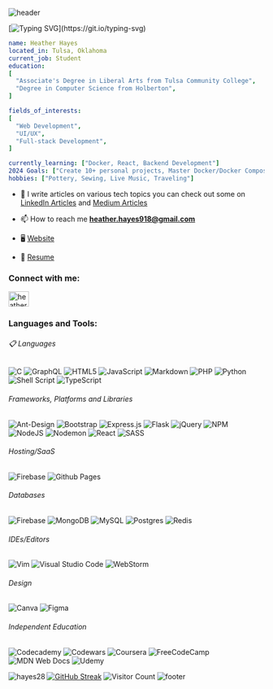 ![header](https://capsule-render.vercel.app/api?type=waving&color=gradient&customColorList=0,1,2,3,4&fontColor=cdbad4&height=300&section=header&text=Welcome&fontSize=90&&animation=fadeIn)

[![Typing SVG](https://readme-typing-svg.demolab.com/?lines=Learn+More+About+Me...)](https://git.io/typing-svg)
```yaml
name: Heather Hayes
located_in: Tulsa, Oklahoma
current_job: Student
education:
[
  "Associate's Degree in Liberal Arts from Tulsa Community College",
  "Degree in Computer Science from Holberton",
]

fields_of_interests:
[
  "Web Development",
  "UI/UX",
  "Full-stack Development",
]

currently_learning: ["Docker, React, Backend Development"]
2024 Goals: ["Create 10+ personal projects, Master Docker/Docker Compose"]
hobbies: ["Pottery, Sewing, Live Music, Traveling"]

```



- 📝 I write articles on various tech topics you can check out some on [LinkedIn Articles](https://www.linkedin.com/in/heatherhayes/recent-activity/articles/) and [Medium Articles](https://medium.com/@heather.hayes918/navigating-new-waters-a142cea9729e)

- 📫 How to reach me **heather.hayes918@gmail.com**

- 🖥️ [Website](https://hireheather918.com/)

- 📄 [Resume](https://www.canva.com/design/DAF0Gpl0J3k/kBgutYYb7okplmhCCOCJMQ/edit?utm_content=DAF0Gpl0J3k&utm_campaign=designshare&utm_medium=link2&utm_source=sharebutton)


<h3 align="left">Connect with me:</h3>
<p align="left">
<a href="https://linkedin.com/in/heatherhayes" target="blank"><img align="center" src="https://raw.githubusercontent.com/rahuldkjain/github-profile-readme-generator/master/src/images/icons/Social/linked-in-alt.svg" alt="heatherhayes918" height="30" width="40" /></a>
</p>

<h3 align="left">Languages and Tools:</h3>

  <h6>📋 Languages</h6>
  
![C](https://img.shields.io/badge/c-%2300599C.svg?style=for-the-badge&logo=c&logoColor=white) ![GraphQL](https://img.shields.io/badge/-GraphQL-E10098?style=for-the-badge&logo=graphql&logoColor=white) ![HTML5](https://img.shields.io/badge/html5-%23E34F26.svg?style=for-the-badge&logo=html5&logoColor=white) ![JavaScript](https://img.shields.io/badge/javascript-%23323330.svg?style=for-the-badge&logo=javascript&logoColor=%23F7DF1E) ![Markdown](https://img.shields.io/badge/markdown-%23000000.svg?style=for-the-badge&logo=markdown&logoColor=white) ![PHP](https://img.shields.io/badge/php-%23777BB4.svg?style=for-the-badge&logo=php&logoColor=white) ![Python](https://img.shields.io/badge/python-3670A0?style=for-the-badge&logo=python&logoColor=ffdd54) ![Shell Script](https://img.shields.io/badge/shell_script-%23121011.svg?style=for-the-badge&logo=gnu-bash&logoColor=white) ![TypeScript](https://img.shields.io/badge/typescript-%23007ACC.svg?style=for-the-badge&logo=typescript&logoColor=white) 


  <h6>Frameworks, Platforms and Libraries</h6>

![Ant-Design](https://img.shields.io/badge/-AntDesign-%230170FE?style=for-the-badge&logo=ant-design&logoColor=white) ![Bootstrap](https://img.shields.io/badge/bootstrap-%238511FA.svg?style=for-the-badge&logo=bootstrap&logoColor=white) ![Express.js](https://img.shields.io/badge/express.js-%23404d59.svg?style=for-the-badge&logo=express&logoColor=%2361DAFB) ![Flask](https://img.shields.io/badge/flask-%23000.svg?style=for-the-badge&logo=flask&logoColor=white) ![jQuery](https://img.shields.io/badge/jquery-%230769AD.svg?style=for-the-badge&logo=jquery&logoColor=white) ![NPM](https://img.shields.io/badge/NPM-%23CB3837.svg?style=for-the-badge&logo=npm&logoColor=white) ![NodeJS](https://img.shields.io/badge/node.js-6DA55F?style=for-the-badge&logo=node.js&logoColor=white) ![Nodemon](https://img.shields.io/badge/NODEMON-%23323330.svg?style=for-the-badge&logo=nodemon&logoColor=%BBDEAD) ![React](https://img.shields.io/badge/react-%2320232a.svg?style=for-the-badge&logo=react&logoColor=%2361DAFB) ![SASS](https://img.shields.io/badge/SASS-hotpink.svg?style=for-the-badge&logo=SASS&logoColor=white) 

  <h6>Hosting/SaaS</h6>

![Firebase](https://img.shields.io/badge/firebase-%23039BE5.svg?style=for-the-badge&logo=firebase) ![Github Pages](https://img.shields.io/badge/github%20pages-121013?style=for-the-badge&logo=github&logoColor=white) 

  <h6>Databases</h6>
  
![Firebase](https://img.shields.io/badge/Firebase-039BE5?style=for-the-badge&logo=Firebase&logoColor=white) ![MongoDB](https://img.shields.io/badge/MongoDB-%234ea94b.svg?style=for-the-badge&logo=mongodb&logoColor=white) ![MySQL](https://img.shields.io/badge/mysql-%2300f.svg?style=for-the-badge&logo=mysql&logoColor=white) ![Postgres](https://img.shields.io/badge/postgres-%23316192.svg?style=for-the-badge&logo=postgresql&logoColor=white) ![Redis](https://img.shields.io/badge/redis-%23DD0031.svg?style=for-the-badge&logo=redis&logoColor=white) 

  <h6>IDEs/Editors</h6>

![Vim](https://img.shields.io/badge/VIM-%2311AB00.svg?style=for-the-badge&logo=vim&logoColor=white) ![Visual Studio Code](https://img.shields.io/badge/Visual%20Studio%20Code-0078d7.svg?style=for-the-badge&logo=visual-studio-code&logoColor=white) ![WebStorm](https://img.shields.io/badge/webstorm-143?style=for-the-badge&logo=webstorm&logoColor=white&color=black)

  <h6>Design</h6>

![Canva](https://img.shields.io/badge/Canva-%2300C4CC.svg?style=for-the-badge&logo=Canva&logoColor=white) ![Figma](https://img.shields.io/badge/figma-%23F24E1E.svg?style=for-the-badge&logo=figma&logoColor=white) 

  <h6>Independent Education </h6>

![Codecademy](https://img.shields.io/badge/Codecademy-FFF0E5?style=for-the-badge&logo=codecademy&logoColor=1F243A) ![Codewars](https://img.shields.io/badge/Codewars-B1361E?style=for-the-badge&logo=codewars&logoColor=grey) ![Coursera](https://img.shields.io/badge/Coursera-%230056D2.svg?style=for-the-badge&logo=Coursera&logoColor=white) ![FreeCodeCamp](https://img.shields.io/badge/Freecodecamp-%23123.svg?&style=for-the-badge&logo=freecodecamp&logoColor=green) ![MDN Web Docs](https://img.shields.io/badge/MDN_Web_Docs-black?style=for-the-badge&logo=mdnwebdocs&logoColor=white) ![Udemy](https://img.shields.io/badge/Udemy-A435F0?style=for-the-badge&logo=Udemy&logoColor=white) 

<!--<img height="32" width="32" src="https://cdn.simpleicons.org/gnubash/[COLOR]/[DARK_MODE_COLOR]" /> <img height="32" width="32" src="https://cdn.simpleicons.org/bootstrap/[COLOR]/[DARK_MODE_COLOR]" /> <img height="32" width="32" src="https://cdn.simpleicons.org/c/[COLOR]/[DARK_MODE_COLOR]" /> <img height="32" width="32" src="https://cdn.simpleicons.org/docker/[COLOR]/[DARK_MODE_COLOR]" /> <img height="32" width="32" src="https://cdn.simpleicons.org/figma/[COLOR]/[DARK_MODE_COLOR]" /> <img height="32" width="32" src="https://cdn.simpleicons.org/firebase/[COLOR]/[DARK_MODE_COLOR]" /> <img height="32" width="32" src="https://cdn.simpleicons.org/flask/fffff/[DARK_MODE_COLOR]" /> <img height="32" width="32" src="https://cdn.simpleicons.org/git/[COLOR]/[DARK_MODE_COLOR]" /> <img height="32" width="32" src="https://cdn.simpleicons.org/html5/[COLOR]/[DARK_MODE_COLOR]" /> <img height="32" width="32" src="https://cdn.simpleicons.org/javascript/[COLOR]/[DARK_MODE_COLOR]" /> <img height="32" width="32" src="https://cdn.simpleicons.org/linux/[COLOR]/[DARK_MODE_COLOR]" /> <img height="32" width="32" src="https://cdn.simpleicons.org/mysql/[COLOR]/[DARK_MODE_COLOR]" /> <img height="32" width="32" src="https://cdn.simpleicons.org/postgresql/[COLOR]/[DARK_MODE_COLOR]" /> <img height="32" width="32" src="https://cdn.simpleicons.org/mongodb/[COLOR]/[DARK_MODE_COLOR]" /> <img height="32" width="32" src="https://cdn.simpleicons.org/mongoose/[COLOR]/[DARK_MODE_COLOR]" /> <img height="32" width="32" src="https://cdn.simpleicons.org/redis/[COLOR]/[DARK_MODE_COLOR]" /> <img height="32" width="32" src="https://cdn.simpleicons.org/nginx/[COLOR]/[DARK_MODE_COLOR]" /> <img height="32" width="32" src="https://cdn.simpleicons.org/nodedotjs/[COLOR]/[DARK_MODE_COLOR]" /> <img height="32" width="32" src="https://cdn.simpleicons.org/npm/[COLOR]/[DARK_MODE_COLOR]" /> <img height="32" width="32" src="https://cdn.simpleicons.org/postman/[COLOR]/[DARK_MODE_COLOR]" /> <img height="32" width="32" src="https://cdn.simpleicons.org/python/fff/_" /> <img height="32" width="32" src="https://cdn.simpleicons.org/react/[COLOR]/[DARK_MODE_COLOR]" /> <img height="32" width="32" src="https://cdn.simpleicons.org/notion" />-->

<p><img align="left" src="https://github-readme-stats.vercel.app/api/top-langs?username=hayes28&show_icons=true&locale=en&layout=compact" alt="hayes28" /></p>

[![GitHub Streak](https://streak-stats.demolab.com/?user=DenverCoder1&theme=dark)](https://git.io/streak-stats)
![Visitor Count](https://profile-counter.glitch.me/{hayes28}/count.svg)
![footer](https://capsule-render.vercel.app/api?type=waving&Color=d6ace6&section=footer)
